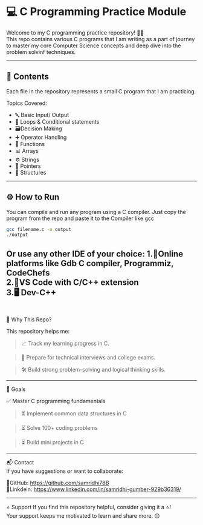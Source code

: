 # 💻 C Programming Practice Module

Welcome to my C programming practice repository! 👨‍💻<br>
This repo contains various C programs that I am writing as a part of journey to master my core Computer Science concepts and deep dive into the problem solvinf techniques.

---

## 📂 Contents <br>
Each file in the repository represents a small C program that I am practicing.

Topics Covered: 
- 🔤 Basic Input/ Output
- 🔁 Loops & Conditional statements
- 🗃️Decision Making
- ➕ Operator Handling
- 🧮 Functions
- 📊 Arrays
- ⚙️ Strings
- 📍 Pointers
- 🌳 Structures

---

  ## ⚙️ How to Run

  You can compile and run any program using a C compiler.
  Just copy the program from the repo and paste it to the Compiler like gcc
  ```bash
  gcc filename.c -o output
  ./output
  ```
Or use any other IDE of your choice:
1.🧱Online platforms like Gdb C compiler, Programmiz, CodeChefs <br>
2.🧩VS Code with C/C++ extension <br>
3.🖥️ Dev-C++ <br>
<br>
---

🎯 Why This Repo?

This repository helps me:

> 📈 Track my learning progress in C.

> 🧠 Prepare for technical interviews and college exams.

> 🛠️ Build strong problem-solving and logical thinking skills.
> 
---

📌 Goals

✅ Master C programming fundamentals

> ⏳ Implement common data structures in C

> ⏳ Solve 100+ coding problems

> ⏳ Build mini projects in C

---

📬 Contact <br>
If you have suggestions or want to collaborate: <br>

🐙GitHub: https://github.com/samridhi78B <br>
💼Linkdein: https://www.linkedin.com/in/samridhi-gumber-929b36319/

---
⭐ Support 
If you find this repository helpful, consider giving it a ⭐!<br>
Your support keeps me motivated to learn and share more. 😊
  
